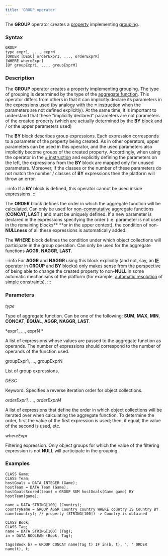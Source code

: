 ```yaml
---
title: 'GROUP operator'
---
```


The **GROUP** operator creates a [property](Properties.md) implementing [grouping](Grouping_GROUP_.md).

### Syntax 

    GROUP 
    type expr1, ..., exprN
    [ORDER [DESC] orderExpr1, ..., orderExprK]
    [WHERE whereExpr]
    [BY groupExpr1, ..., groupExprM]

### Description

The **GROUP** operator creates a property implementing grouping. The type of grouping is determined by the type of the [aggregate function](Set_operations.md). This operator differs from others in that it can implicitly declare its parameters in the expressions used (by analogy with the [**=** instruction](Instruction_=.md) when the parameters are not defined explicitly). At the same time, it is important to understand that these "implicitly declared" parameters are not parameters of the created property (which are actually determined by the **BY** block and / or the upper parameters used)

The **BY** block describes group expressions. Each expression corresponds to a parameter of the property being created. As in other operators, upper parameters can be used in this operator, and the used parameters also implicitly become groups of the created property. Accordingly, when using the operator in the [**=** instruction](Instruction_=.md) and explicitly defining the parameters on the left, the expressions from the **BY** block are mapped only for unused parameters. Moreover, if the classes or the number of these parameters do not match the number / classes of **BY** expressions then the platform will throw an error. 


:::info
If a **BY** block is defined, this operator cannot be used inside [expressions](Expression.md).
:::

The **ORDER** block defines the order in which the aggregate function will be calculated. Can only be used for [non-commutative](Set_operations.md) aggregate functions (**CONCAT, LAST** ) and must be uniquely defined. If a new parameter is declared in the expressions specifying the order (i.e. parameter is not used in the remaining blocks** **or in the upper context), the condition of non- **NULLness** of all these expressions is automatically added.

The **WHERE** block defines the condition under which object collections will participate in the group operation. Can only be used for the aggregate functions **AGGR**, **NAGGR**, **LAST**.


:::info
For **AGGR** and **NAGGR** using this block explicitly (and not, say, an [**IF** operator](IF_operator.md) in **GROUP** and **BY** blocks) only makes sense from the perspective of being able to change the created property to non-**NULL** in some automatic mechanisms of the platform (for example, [automatic resolution](Simple_constraints.md) of simple constraints).
:::

### Parameters

*type*

Type of aggregate function. Can be one of the following: **SUM**, **MAX**, **MIN**, **CONCAT**, **EQUAL**, ****AGGR, NAGGR, LAST****. 

*expr1, ..., exprN *

A list of expressions whose values are passed to the aggregate function as operands. The number of expressions should correspond to the number of operands of the function used. 

groupExpr1, ..., groupExprN  

 List of group expressions. 

*DESC*

Keyword. Specifies a reverse iteration order for object collections. 

*orderExpr1, ..., orderExprM*

A list of expressions that define the order in which object collections will be iterated over when calculating the aggregate function. To determine the order, first the value of the first expression is used; then, if equal, the value of the second is used, etc. 

*whereExpr*

Filtering expression. Only object groups for which the value of the filtering expression is not **NULL** will participate in the grouping.

### Examples


```lsf
CLASS Game;
CLASS Team;
hostGoals = DATA INTEGER (Game);
hostTeam = DATA Team (Game);
hostGoalsScored(team) = GROUP SUM hostGoals(Game game) BY hostTeam(game);

name = DATA STRING[100] (Country);
countryName = GROUP AGGR Country country WHERE country IS Country BY name(country); // property (STRING[100]) -> Country is obtained

CLASS Book;
CLASS Tag;
name = DATA STRING[100] (Tag);
in = DATA BOOLEAN (Book, Tag);

tags(Book b) = GROUP CONCAT name(Tag t) IF in(b, t), ', ' ORDER name(t), t;
```

